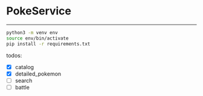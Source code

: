 # PokeService

---

```bash
python3 -m venv env
source env/bin/activate
pip install -r requirements.txt
```



todos:
- [x] catalog 
- [x] detailed_pokemon
- [ ] search
- [ ] battle